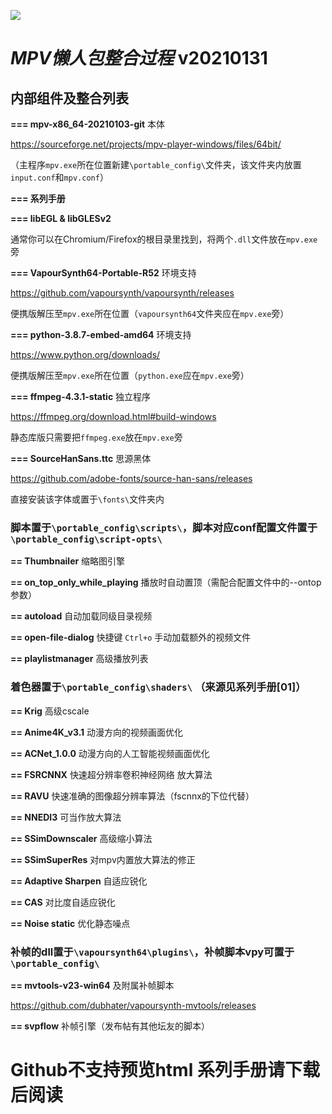 ![](https://github.com/hooke007/MPV_lazy/blob/master/%E7%95%8C%E9%9D%A2%E5%AF%B9%E6%AF%94.jpg)

# _MPV懒人包整合过程_ v20210131

## **内部组件及整合列表**
  **=== mpv-x86_64-20210103-git** 本体

https://sourceforge.net/projects/mpv-player-windows/files/64bit/

（主程序`mpv.exe`所在位置新建`\portable_config\`文件夹，该文件夹内放置`input.conf`和`mpv.conf`）

  **=== 系列手册**

  **=== libEGL & libGLESv2** 
  
通常你可以在Chromium/Firefox的根目录里找到，将两个`.dll`文件放在`mpv.exe`旁

  **=== VapourSynth64-Portable-R52** 环境支持

https://github.com/vapoursynth/vapoursynth/releases

便携版解压至`mpv.exe`所在位置（`vapoursynth64`文件夹应在`mpv.exe`旁）

  **=== python-3.8.7-embed-amd64** 环境支持

https://www.python.org/downloads/

便携版解压至`mpv.exe`所在位置（`python.exe`应在`mpv.exe`旁）

  **=== ffmpeg-4.3.1-static** 独立程序

https://ffmpeg.org/download.html#build-windows

静态库版只需要把`ffmpeg.exe`放在`mpv.exe`旁

  **=== SourceHanSans.ttc** 思源黑体

https://github.com/adobe-fonts/source-han-sans/releases

直接安装该字体或置于`\fonts\`文件夹内

### 脚本置于`\portable_config\scripts\`，脚本对应conf配置文件置于`\portable_config\script-opts\`

  **== Thumbnailer** 缩略图引擎

  **== on_top_only_while_playing** 播放时自动置顶（需配合配置文件中的--ontop参数）

  **== autoload** 自动加载同级目录视频

  **== open-file-dialog** 快捷键 `Ctrl+o` 手动加载额外的视频文件

  **== playlistmanager** 高级播放列表

### 着色器置于`\portable_config\shaders\` （来源见系列手册[01]）

  **== Krig** 高级cscale

  **== Anime4K_v3.1** 动漫方向的视频画面优化

  **== ACNet_1.0.0** 动漫方向的人工智能视频画面优化

  **== FSRCNNX** 快速超分辨率卷积神经网络 放大算法

  **== RAVU** 快速准确的图像超分辨率算法（fscnnx的下位代替）
  
  **== NNEDI3** 可当作放大算法

  **== SSimDownscaler** 高级缩小算法

  **== SSimSuperRes** 对mpv内置放大算法的修正

  **== Adaptive Sharpen** 自适应锐化
  
  **== CAS** 对比度自适应锐化
  
  **== Noise static** 优化静态噪点

### 补帧的dll置于`\vapoursynth64\plugins\`，补帧脚本vpy可置于`\portable_config\`

  **== mvtools-v23-win64** 及附属补帧脚本
  
  https://github.com/dubhater/vapoursynth-mvtools/releases

  **== svpflow** 补帧引擎（发布帖有其他坛友的脚本）

# Github不支持预览html 系列手册请下载后阅读
